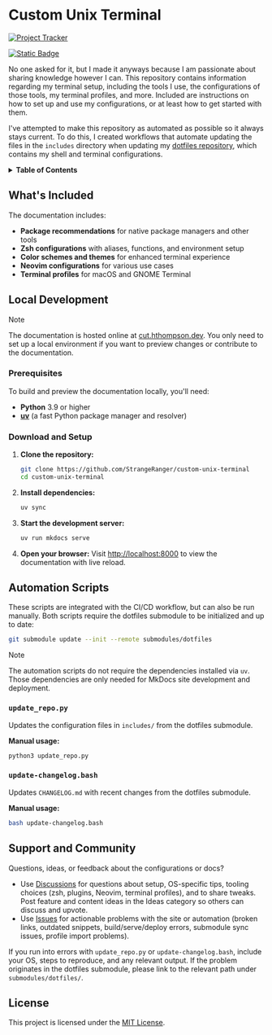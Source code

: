 # Custom Unix Terminal

[![Project Tracker](https://img.shields.io/badge/repo%20status-Project%20Tracker-lightgrey)](https://hthompson.dev/project-tracker#project-146955022)

[![Static Badge](https://img.shields.io/badge/Click%20to%20access%20Custom%20Unix%20Terminal-blue?style=for-the-badge)](https://cut.hthompson.dev)

No one asked for it, but I made it anyways because I am passionate about sharing knowledge however I can. This repository contains information regarding my terminal setup, including the tools I use, the configurations of those tools, my terminal profiles, and more. Included are instructions on how to set up and use my configurations, or at least how to get started with them.

I've attempted to make this repository as automated as possible so it always stays current. To do this, I created workflows that automate updating the files in the `includes` directory when updating my [dotfiles repository](https://github.com/StrangeRanger/dotfiles), which contains my shell and terminal configurations.

<details>
<summary><strong>Table of Contents</strong></summary>

- [Custom Unix Terminal](#custom-unix-terminal)
  - [What's Included](#whats-included)
  - [Local Development](#local-development)
    - [Prerequisites](#prerequisites)
    - [Download and Setup](#download-and-setup)
  - [Automation Scripts](#automation-scripts)
    - [`update_repo.py`](#update_repopy)
    - [`update-changelog.bash`](#update-changelogbash)
  - [Support and Community](#support-and-community)
  - [License](#license)

</details>

## What's Included

The documentation includes:
- **Package recommendations** for native package managers and other tools
- **Zsh configurations** with aliases, functions, and environment setup
- **Color schemes and themes** for enhanced terminal experience
- **Neovim configurations** for various use cases
- **Terminal profiles** for macOS and GNOME Terminal

## Local Development

> [!NOTE]
> The documentation is hosted online at [cut.hthompson.dev](https://cut.hthompson.dev). You only need to set up a local environment if you want to preview changes or contribute to the documentation.

### Prerequisites

To build and preview the documentation locally, you'll need:

- **Python** 3.9 or higher
- **[uv](https://github.com/astral-sh/uv#installation)** (a fast Python package manager and resolver)

### Download and Setup

1. **Clone the repository:**
   ```bash
   git clone https://github.com/StrangeRanger/custom-unix-terminal
   cd custom-unix-terminal
   ```

2. **Install dependencies:**
   ```bash
   uv sync
   ```

3. **Start the development server:**
   ```bash
   uv run mkdocs serve
   ```

4. **Open your browser:**
   Visit [http://localhost:8000](http://localhost:8000) to view the documentation with live reload.

## Automation Scripts

These scripts are integrated with the CI/CD workflow, but can also be run manually. Both scripts require the dotfiles submodule to be initialized and up to date:

```bash
git submodule update --init --remote submodules/dotfiles
```

> [!NOTE]
> The automation scripts do not require the dependencies installed via `uv`. Those dependencies are only needed for MkDocs site development and deployment.

### `update_repo.py`

Updates the configuration files in `includes/` from the dotfiles submodule.

**Manual usage:**
```bash
python3 update_repo.py
```

### `update-changelog.bash`

Updates `CHANGELOG.md` with recent changes from the dotfiles submodule.

**Manual usage:**
```bash
bash update-changelog.bash
```

## Support and Community

Questions, ideas, or feedback about the configurations or docs?

- Use [Discussions](https://github.com/StrangeRanger/custom-unix-terminal/discussions) for questions about setup, OS-specific tips, tooling choices (zsh, plugins, Neovim, terminal profiles), and to share tweaks. Post feature and content ideas in the Ideas category so others can discuss and upvote.
- Use [Issues](https://github.com/StrangeRanger/custom-unix-terminal/issues) for actionable problems with the site or automation (broken links, outdated snippets, build/serve/deploy errors, submodule sync issues, profile import problems).

If you run into errors with `update_repo.py` or `update-changelog.bash`, include your OS, steps to reproduce, and any relevant output. If the problem originates in the dotfiles submodule, please link to the relevant path under `submodules/dotfiles/`.

## License

This project is licensed under the [MIT License](LICENSE).
